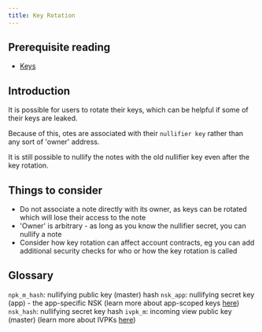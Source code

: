 ```yaml
---
title: Key Rotation
---
```


## Prerequisite reading

- [Keys](../../../../../aztec/aztec/concepts/accounts/keys.md)

## Introduction

It is possible for users to rotate their keys, which can be helpful if some of their keys are leaked.

Because of this, otes are associated with their `nullifier key` rather than any sort of 'owner' address. 

It is still possible to nullify the notes with the old nullifier key even after the key rotation.

## Things to consider

- Do not associate a note directly with its owner, as keys can be rotated which will lose their access to the note
- 'Owner' is arbitrary - as long as you know the nullifier secret, you can nullify a note
- Consider how key rotation can affect account contracts, eg you can add additional security checks for who or how the key rotation is called

## Glossary

`npk_m_hash`: nullifying public key (master) hash
`nsk_app`: nullifying secret key (app) - the app-specific NSK (learn more about app-scoped keys [here](../../../../../aztec/aztec/concepts/accounts/keys.md#scoped-keys))
`nsk_hash`: nullifying secret key hash
`ivpk_m`: incoming view public key (master) (learn more about IVPKs [here](../../../../../aztec/aztec/concepts/accounts/keys.md#keys))